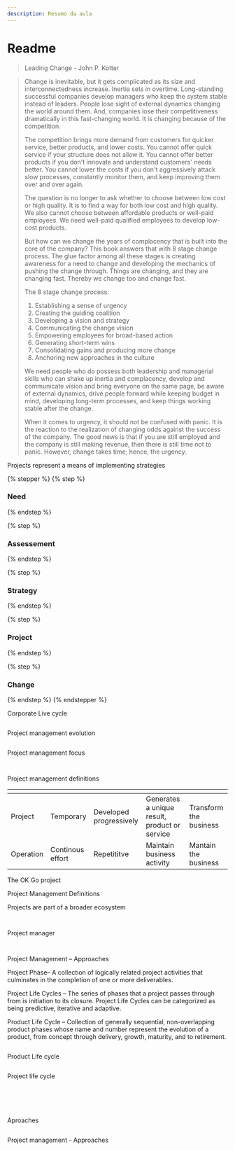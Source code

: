 ```yaml
---
description: Resumo da aula
---
```


# Readme

> Leading Change - John P. Kotter

> Change is inevitable, but it gets complicated as its size and interconnectedness increase. Inertia sets in overtime. Long-standing successful companies develop managers who keep the system stable instead of leaders. People lose sight of external dynamics changing the world around them. And, companies lose their competitiveness dramatically in this fast-changing world. It is changing because of the competition.
>
> The competition brings more demand from customers for quicker service, better products, and lower costs. You cannot offer quick service if your structure does not allow it. You cannot offer better products if you don't innovate and understand customers' needs better. You cannot lower the costs if you don't aggressively attack slow processes, constantly monitor them, and keep improving them over and over again.
>
> The question is no longer to ask whether to choose between low cost or high quality. It is to find a way for both low cost and high quality. We also cannot choose between affordable products or well-paid employees. We need well-paid qualified employees to develop low-cost products.
>
> But how can we change the years of complacency that is built into the core of the company? This book answers that with 8 stage change process. The glue factor among all these stages is creating awareness for a need to change and developing the mechanics of pushing the change through. Things are changing, and they are changing fast. Thereby we change too and change fast.
>
> The 8 stage change process:
>
> 1. Establishing a sense of urgency
> 2. Creating the guiding coalition
> 3. Developing a vision and strategy
> 4. Communicating the change vision
> 5. Empowering employees for broad-based action
> 6. Generating short-term wins
> 7. Consolidating gains and producing more change
> 8. Anchoring new approaches in the culture
>
> We need people who do possess both leadership and managerial skills who can shake up inertia and complacency, develop and communicate vision and bring everyone on the same page, be aware of external dynamics, drive people forward while keeping budget in mind, developing long-term processes, and keep things working stable after the change.
>
> When it comes to urgency, it should not be confused with panic. It is the reaction to the realization of changing odds against the success of the company. The good news is that if you are still employed and the company is still making revenue, then there is still time not to panic. However, change takes time; hence, the urgency.



Projects represent a means of implementing strategies

{% stepper %}
{% step %}
### Need


{% endstep %}

{% step %}
### Assessement


{% endstep %}

{% step %}
### Strategy


{% endstep %}

{% step %}
### Project


{% endstep %}

{% step %}
### Change


{% endstep %}
{% endstepper %}

Corporate Live cycle

<figure><img src="../../.gitbook/assets/Screenshot 2025-01-27 at 10.38.32.png" alt=""><figcaption></figcaption></figure>

Project management evolution

<figure><img src="../../.gitbook/assets/PM-History-2.png" alt=""><figcaption></figcaption></figure>

Project management focus

<figure><img src="../../.gitbook/assets/Screenshot 2025-01-27 at 14.41.48.png" alt=""><figcaption></figcaption></figure>

<figure><img src="../../.gitbook/assets/Screenshot 2025-01-27 at 14.44.01.png" alt=""><figcaption></figcaption></figure>

Project management definitions

<table data-view="cards"><thead><tr><th></th><th></th><th></th><th></th><th></th></tr></thead><tbody><tr><td>Project</td><td>Temporary</td><td>Developed progressively</td><td>Generates a unique result, product or service</td><td>Transform the business</td></tr><tr><td>Operation</td><td>Continous effort</td><td>Repetititve</td><td>Maintain business activity</td><td>Mantain the business</td></tr></tbody></table>

The OK Go project

Project Management Definitions

Projects are part of a broader ecosystem

<figure><img src="../../.gitbook/assets/Screenshot 2025-01-27 at 15.22.13.png" alt=""><figcaption></figcaption></figure>

<figure><img src="../../.gitbook/assets/Screenshot 2025-01-27 at 15.23.50.png" alt=""><figcaption></figcaption></figure>

Project manager

<figure><img src="../../.gitbook/assets/Screenshot 2025-01-27 at 15.24.57.png" alt=""><figcaption></figcaption></figure>



<figure><img src="../../.gitbook/assets/Screenshot 2025-01-27 at 15.25.10.png" alt=""><figcaption></figcaption></figure>

Project Management – Approaches&#x20;

Project Phase– A collection of logically related project activities that culminates in the completion of one or more deliverables.&#x20;

Project Life Cycles – The series of phases that a project passes through from is initiation to its closure. Project Life Cycles can be categorized as being predictive, iterative and adaptive.&#x20;

Product Life Cycle – Collection of generally sequential, non-overlapping product phases whose name and number represent the evolution of a product, from concept through delivery, growth, maturity, and to retirement.

<figure><img src="../../.gitbook/assets/Screenshot 2025-01-27 at 15.27.59.png" alt=""><figcaption></figcaption></figure>

Product Life cycle

<figure><img src="../../.gitbook/assets/Screenshot 2025-01-27 at 15.28.57.png" alt=""><figcaption></figcaption></figure>

Project life cycle

<figure><img src="../../.gitbook/assets/Screenshot 2025-01-27 at 15.37.24.png" alt=""><figcaption></figcaption></figure>

<figure><img src="../../.gitbook/assets/Screenshot 2025-01-27 at 15.38.03.png" alt=""><figcaption></figcaption></figure>

<figure><img src="../../.gitbook/assets/Screenshot 2025-01-27 at 15.39.02.png" alt=""><figcaption></figcaption></figure>

<figure><img src="../../.gitbook/assets/Screenshot 2025-01-27 at 15.39.52.png" alt=""><figcaption></figcaption></figure>

<figure><img src="../../.gitbook/assets/Screenshot 2025-01-27 at 15.40.22.png" alt=""><figcaption></figcaption></figure>

Aproaches

<figure><img src="../../.gitbook/assets/Screenshot 2025-01-27 at 15.41.13.png" alt=""><figcaption></figcaption></figure>

Project management - Approaches

<figure><img src="../../.gitbook/assets/Screenshot 2025-01-27 at 15.42.22.png" alt=""><figcaption></figcaption></figure>

<figure><img src="../../.gitbook/assets/Screenshot 2025-01-27 at 15.43.57.png" alt=""><figcaption></figcaption></figure>

<figure><img src="../../.gitbook/assets/Screenshot 2025-01-27 at 15.44.43.png" alt=""><figcaption></figcaption></figure>

<figure><img src="../../.gitbook/assets/Screenshot 2025-01-27 at 15.45.29.png" alt=""><figcaption></figcaption></figure>

